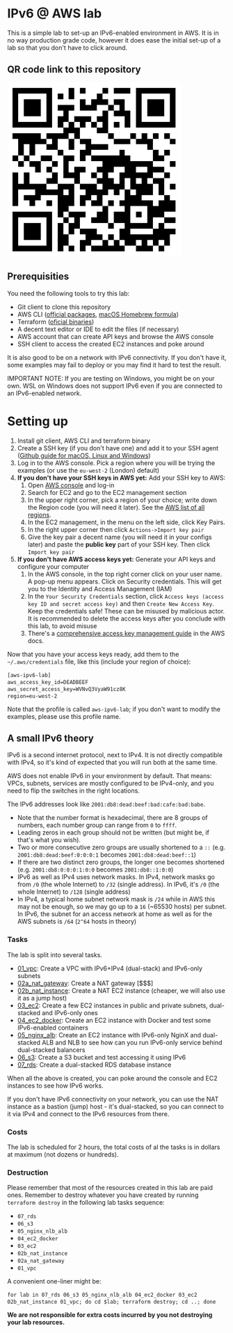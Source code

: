 # IPv6 @ AWS lab

This is a simple lab to set-up an IPv6-enabled environment in AWS. It is in no way production grade code, however it does ease the initial set-up of a lab so that you don't have to click around.

## QR code link to this repository
![Link to this repository](qrlink.png "Link to this repository")

## Prerequisities

You need the following tools to try this lab:

- Git client to clone this repository
- AWS CLI ([official packages](https://docs.aws.amazon.com/cli/latest/userguide/getting-started-install.html), [macOS Homebrew formula](https://formulae.brew.sh/formula/awscli))
- Terraform ([oficial binaries](https://learn.hashicorp.com/tutorials/terraform/install-cli))
- A decent text editor or IDE to edit the files (if necessary)
- AWS account that can create API keys and browse the AWS console
- SSH client to access the created EC2 instances and poke around

It is also good to be on a network with IPv6 connectivity. If you don't have it, some examples may fail to deploy or you may find it hard to test the result.

IMPORTANT NOTE: If you are testing on Windows, you might be on your own. WSL on Windows does not support IPv6 even if you are connected to an IPv6-enabled network.

# Setting up

1. Install git client, AWS CLI and terraform binary
2. Create a SSH key (if you don't have one) and add it to your SSH agent ([Github guide for macOS, Linux and Windows](https://docs.github.com/en/authentication/connecting-to-github-with-ssh/generating-a-new-ssh-key-and-adding-it-to-the-ssh-agent))
3. Log in to the AWS console. Pick a region where you will be trying the examples (or use the `eu-west-2` (London) default)
4. **If you don't have your SSH keys in AWS yet:** Add your SSH key to AWS:
   1. Open [AWS console](https://console.aws.amazon.com/console/home) and log-in
   2. Search for EC2 and go to the EC2 management section
   3. In the upper right corner, pick a region of your choice; write down the Region code (you will need it later). See the [AWS list of all regions](https://docs.aws.amazon.com/AWSEC2/latest/UserGuide/using-regions-availability-zones.html).
   4. In the EC2 management, in the menu on the left side, click Key Pairs.
   5. In the right upper corner then click `Actions->Import key pair`
   6. Give the key pair a decent name (you will need it in your configs later) and paste the **public key** part of your SSH key. Then click `Import key pair`
5. **If you don't have AWS access keys yet:** Generate your API keys and configure your computer
   1. In the AWS console, in the top right corner click on your user name. A pop-up menu appears. Click on Security credentials. This will get you to the Identity and Access Management (IAM)
   2. In the `Your Security Credentials` section, click `Access keys (access key ID and secret access key)` and then `Create New Access Key`. Keep the credentials safe! These can be misused by malicious actor. It is recommended to delete the access keys after you conclude with this lab, to avoid misuse
   3. There's a [comprehensive access key management guide](https://docs.aws.amazon.com/IAM/latest/UserGuide/id_credentials_access-keys.html#Using_CreateAccessKey) in the AWS docs.

Now that you have your access keys ready, add them to the `~/.aws/credentials` file, like this (include your region of choice):
```
[aws-ipv6-lab]
aws_access_key_id=DEADBEEF
aws_secret_access_key=WVNvQ3VyaW91cz8K
region=eu-west-2
```

Note that the profile is called `aws-ipv6-lab`; if you don't want to modify the examples, please use this profile name.

## A small IPv6 theory

IPv6 is a second internet protocol, next to IPv4. It is not directly compatible with IPv4, so it's kind of expected that you will run both at the same time.

AWS does not enable IPv6 in your environment by default. That means: VPCs, subnets, services are mostly configured to be IPv4-only, and you need to flip the switches in the right locations.

The IPv6 addresses look like `2001:db8:dead:beef:bad:cafe:bad:babe`.
- Note that the number format is hexadecimal, there are 8 groups of numbers, each number group can range from `0` to `ffff`.
- Leading zeros in each group should not be written (but might be, if that's what you wish).
- Two or more consecutive zero groups are usually shortened to a `::` (e.g. `2001:db8:dead:beef:0:0:0:1` becomes `2001:db8:dead:beef::1`)
- If there are two distinct zero groups, the longer one becomes shortened (e.g. `2001:db8:0:0:0:1:0:0` becomes `2001:db8::1:0:0`)
- IPv6 as well as IPv4 uses network masks. In IPv4, network masks go from `/0` (the whole Internet) to `/32` (single address). In IPv6, it's `/0` (the whole Internet) to `/128` (single address)
- In IPv4, a typical home subnet network mask is `/24` while in AWS this may not be enough, so we may go up to a `16` (~65530 hosts) per subnet. In IPv6, the subnet for an access network at home as well as for the AWS subnets is `/64` (`2^64` hosts in theory)

### Tasks
The lab is split into several tasks.

- [01_vpc](01_vpc/README.md): Create a VPC with IPv6+IPv4 (dual-stack) and IPv6-only subnets
- [02a_nat_gateway](02a_nat_gateway/README.md): Create a NAT gateway [$$$]
- [02b_nat_instance](02b_nat_instance/README.md): Create a NAT EC2 instance (cheaper, we will also use it as a jump host)
- [03_ec2](03_ec2/README.md): Create a few EC2 instances in public and private subnets, dual-stacked and IPv6-only ones
- [04_ec2_docker](04_ec2_docker/README.md): Create an EC2 instance with Docker and test some IPv6-enabled containers
- [05_nginx_alb](05_nginx_alb/README.md): Create an EC2 instance with IPv6-only NginX and dual-stacked ALB and NLB to see how can you run IPv6-only service behind dual-stacked balancers
- [06_s3](06_s3/README.md): Create a S3 bucket and test accessing it using IPv6
- [07_rds](07_rds/README.md): Create a dual-stacked RDS database instance

When all the above is created, you can poke around the console and EC2 instances to see how IPv6 works.

If you don't have IPv6 connectivity on your network, you can use the NAT instance as a bastion (jump) host - it's dual-stacked, so you can connect to it via IPv4 and connect to the IPv6 resources from there.

### Costs

The lab is scheduled for 2 hours, the total costs of al the tasks is in dollars at maximum (not dozens or hundreds).

### Destruction

Please remember that most of the resources created in this lab are paid ones. Remember to destroy whatever you have created by running `terraform destroy` in the following lab tasks sequence:
- `07_rds`
- `06_s3`
- `05_nginx_nlb_alb`
- `04_ec2_docker`
- `03_ec2`
- `02b_nat_instance`
- `02a_nat_gateway`
- `01_vpc`

A convenient one-liner might be:

```
for lab in 07_rds 06_s3 05_nginx_nlb_alb 04_ec2_docker 03_ec2 02b_nat_instance 01_vpc; do cd $lab; terraform destroy; cd ..; done
```

**We are not responsible for extra costs incurred by you not destroying your lab resources.**
